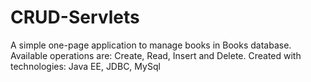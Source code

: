 # CRUD-Servlets
A simple one-page application to manage books in Books database. Available operations are: Create, Read, Insert and Delete.
Created with technologies: Java EE, JDBC, MySql
